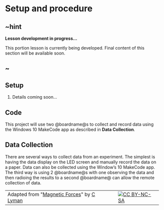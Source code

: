 # Setup and procedure

## ~hint

**Lesson development in progress...**

This portion lesson is currently being developed. Final content of this section will be available soon.

## ~

## Setup

1. Details coming soon...

## Code

This project will use two @boardname@s to collect and record data using the Windows 10 MakeCode app as described in **Data Collection**.

## Data Collection

There are several ways to collect data from an experiment. The simplest is having the data display on the LED screen and manually record the data on a paper. Data can also be collected using the Window’s 10 MakeCode app. The third way is using 2 @boardname@s with one observing the data and then radioing the results to a second @boardname@ can allow the remote collection of data. 
<br/>

| | | |
|-|-|-|
| Adapted from "[Magnetic Forces](https://drive.google.com/open?id=1Ah6rBP2KogsajzEz9JKcMKSxW9r3cNMMLShGCjYIe0Q)" by [C Lyman](http://utahcoding.org) | | [![CC BY-NC-SA](https://licensebuttons.net/l/by-nc-sa/4.0/80x15.png)](https://creativecommons.org/licenses/by-nc-sa/4.0/) |
